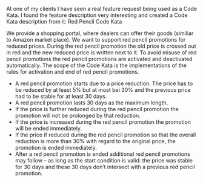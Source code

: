 At one of my clients I have seen a real feature request being used as a Code Kata. I found the feature description very interesting and created a Code Kata description from it:
Red Pencil Code Kata

We provide a shopping portal, where dealers can offer their goods (similiar to Amazon market place). We want to support red pencil promotions for reduced prices. During the red pencil promotion the old price is crossed out in red and the new reduced price is written next to it.
To avoid misuse of red pencil promotions the red pencil promotions are activated and deactivated automatically.
The scope of the Code Kata is the implementations of the rules for activation and end of red pencil promotions.

- A red pencil promotion starts due to a price reduction. The price has to be reduced by at least 5% but at most bei 30% and the previous price had to be stable for at least 30 days.
- A red pencil promotion lasts 30 days as the maximum length.
- If the price is further reduced during the red pencil promotion the promotion will not be prolonged by that reduction.
- If the price is increased during the red pencil promotion the promotion will be ended immediately.
- If the price if reduced during the red pencil promotion so that the overall reduction is more than 30% with regard to the original price, the promotion is ended immediately.
- After a red pencil promotion is ended additional red pencil promotions may follow – as long as the start condition is valid: the price was stable for 30 days and these 30 days don’t intersect with a previous red pencil promotion.